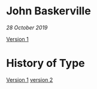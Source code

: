 # John Baskerville

*28 October 2019*

[Version 1](https://cupples98.github.io/john_baskerville/john_baskerville1.html)

# History of Type

[Version 1](https://cupples98.github.io/john_baskerville/)
[version 2](https://cupples98.github.io/john_baskerville/baskerville.html) 